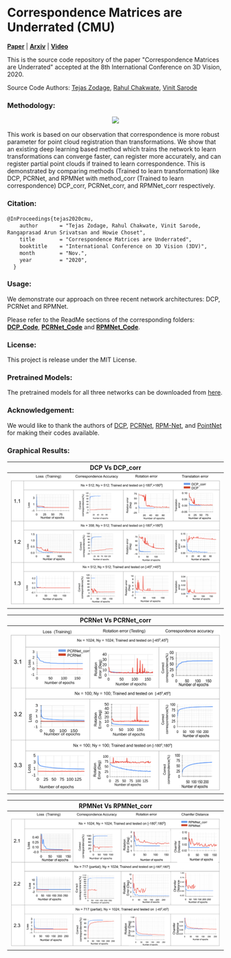 # Correspondence Matrices are Underrated (CMU) 

[**Paper**](https://arxiv.org/pdf/2010.16085.pdf) | [**Arxiv**](https://arxiv.org/abs/2010.16085) | [**Video**](https://youtu.be/wCy_GDfX2CA)

This is the source code repository of the paper "Correspondence Matrices are Underrated" accepted at the 8th International Conference on 3D Vision, 2020.

Source Code Authors: [Tejas Zodage](https://github.com/tzodge), [Rahul Chakwate](https://github.com/ruc98), [Vinit Sarode](https://github.com/vinits5)

<!-- Recent work in deep learning has made point cloud registration faster as compared to existing methods. Out of the two interdependent parameters, correspondence and transformation we observed that correspondence is more robust parameter for registration. Even then many of the existing learning based registration methods like PCRNet, RPMNet, DCP train the network to learn the transformation between the input point clouds. In the work [Correspondence Matrices are Underrated](), we empirically show that if these networks are trained to explicitly learn correspondence instead of transformations can register more accurately, can deal with partial point clouds and can deal with larger misalignments between the input point clouds.

| ![Image](/images/corr_vs_transf.png) | 
|:--:| 
| Correspondence Vs Transformation | -->


### Methodology:

<p align="center">
	<img src="https://github.com/tzodge/PCR-CMU/blob/main/images/framework.gif" height="600">
</p>


This work is based on our observation that correspondence is more robust parameter for point cloud registration than transformations. 
We show that an existing deep learning based method which trains the network to learn transformations can converge faster, can register more accurately, and can register partial point clouds if trained to learn correspondence.
This is demonstrated by comparing methods (Trained to learn transformation) like DCP, PCRNet, and RPMNet with method_corr (Trained to learn correspondence) DCP_corr, PCRNet_corr, and RPMNet_corr respectively.
<!--
### Results:

<p align="center">
	<img src="https://github.com/tzodge/PCR-CMU/blob/main/images/results1.png" height="300">
</p>

<p align="center">
	<img src="https://github.com/tzodge/PCR-CMU/blob/main/images/results2.png" height="300">
</p>
 -->
### Citation:
```
@InProceedings{tejas2020cmu,
    author       = "Tejas Zodage, Rahul Chakwate, Vinit Sarode, Rangaprasad Arun Srivatsan and Howie Choset",
    title        = "Correspondence Matrices are Underrated",
    booktitle    = "International Conference on 3D Vision (3DV)",
    month        = "Nov.",
    year         = "2020",
  }
```

### Usage:

We demonstrate our approach on three recent network architectures: DCP, PCRNet and RPMNet.

Please refer to the ReadMe sections of the corresponding folders: [**DCP_Code**](https://github.com/tzodge/PCR-CMU/tree/main/DCP_Code), [**PCRNet_Code**](https://github.com/tzodge/PCR-CMU/tree/main/PCRNet_Code) and [**RPMNet_Code**](https://github.com/tzodge/PCR-CMU/tree/main/RPMNet_Code).

### License:

This project is release under the MIT License.

### Pretrained Models:

The pretrained models for all three networks can be downloaded from [here](https://drive.google.com/drive/folders/1PwFLCNHiL66jL3KySa8msJ_btIvevqW4?usp=sharing).

### Acknowledgement:

We would like to thank the authors of [DCP](https://openaccess.thecvf.com/content_ICCV_2019/papers/Wang_Deep_Closest_Point_Learning_Representations_for_Point_Cloud_Registration_ICCV_2019_paper.pdf), [PCRNet](https://arxiv.org/abs/1908.07906), [RPM-Net](https://openaccess.thecvf.com/content_CVPR_2020/papers/Yew_RPM-Net_Robust_Point_Matching_Using_Learned_Features_CVPR_2020_paper.pdf), and [PointNet](https://openaccess.thecvf.com/content_cvpr_2017/papers/Qi_PointNet_Deep_Learning_CVPR_2017_paper.pdf) for making their codes available.


### Graphical Results:

| DCP Vs DCP_corr | 
|:--:| 
| ![Image](/images/DCP_charts.png) | 

| PCRNet Vs PCRNet_corr | 
|:--:| 
| ![Image](/images/PCRNet_charts.png) | 

| RPMNet Vs RPMNet_corr | 
|:--:| 
| ![Image](/images/RPMNet_charts.png) | 

